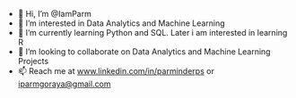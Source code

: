- 👋 Hi, I’m @IamParm
- 👀 I’m interested in Data Analytics and Machine Learning
- 🌱 I’m currently learning Python and SQL. Later i am interested in learning R
- 💞️ I’m looking to collaborate on Data Analytics and Machine Learning Projects
- 📫 Reach me at www.linkedin.com/in/parminderps or iparmgoraya@gmail.com

<!---
IamParm/IamParm is a ✨ special ✨ repository because its `README.md` (this file) appears on your GitHub profile.
You can click the Preview link to take a look at your changes.
--->
